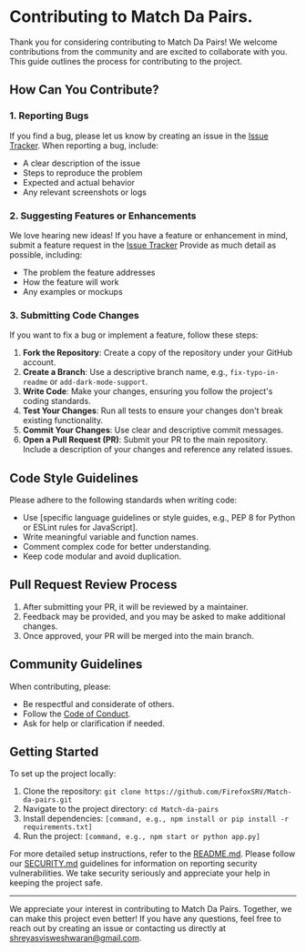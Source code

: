 # Contributing to Match Da Pairs.

Thank you for considering contributing to Match Da Pairs! We welcome contributions from the community and are excited to collaborate with you. This guide outlines the process for contributing to the project.

## How Can You Contribute?

### 1. Reporting Bugs
If you find a bug, please let us know by creating an issue in the [Issue Tracker](https://github.com/FirefoxSRV/Match-da-pairs/issues/new). When reporting a bug, include:
- A clear description of the issue
- Steps to reproduce the problem
- Expected and actual behavior
- Any relevant screenshots or logs

### 2. Suggesting Features or Enhancements
We love hearing new ideas! If you have a feature or enhancement in mind, submit a feature request in the [Issue Tracker](https://github.com/FirefoxSRV/Match-da-pairs/issues/new) Provide as much detail as possible, including:
- The problem the feature addresses
- How the feature will work
- Any examples or mockups

### 3. Submitting Code Changes
If you want to fix a bug or implement a feature, follow these steps:
1. **Fork the Repository**: Create a copy of the repository under your GitHub account.
2. **Create a Branch**: Use a descriptive branch name, e.g., `fix-typo-in-readme` or `add-dark-mode-support`.
3. **Write Code**: Make your changes, ensuring you follow the project's coding standards.
4. **Test Your Changes**: Run all tests to ensure your changes don't break existing functionality.
5. **Commit Your Changes**: Use clear and descriptive commit messages.
6. **Open a Pull Request (PR)**: Submit your PR to the main repository. Include a description of your changes and reference any related issues.

## Code Style Guidelines
Please adhere to the following standards when writing code:
- Use [specific language guidelines or style guides, e.g., PEP 8 for Python or ESLint rules for JavaScript].
- Write meaningful variable and function names.
- Comment complex code for better understanding.
- Keep code modular and avoid duplication.

## Pull Request Review Process
1. After submitting your PR, it will be reviewed by a maintainer.
2. Feedback may be provided, and you may be asked to make additional changes.
3. Once approved, your PR will be merged into the main branch.

## Community Guidelines
When contributing, please:
- Be respectful and considerate of others.
- Follow the [Code of Conduct](https://github.com/FirefoxSRV/Match-da-pairs/blob/master/docs/CODE_OF_CONDUCT.md).
- Ask for help or clarification if needed.

## Getting Started
To set up the project locally:
1. Clone the repository: `git clone https://github.com/FirefoxSRV/Match-da-pairs.git`
2. Navigate to the project directory: `cd Match-da-pairs`
3. Install dependencies: `[command, e.g., npm install or pip install -r requirements.txt]`
4. Run the project: `[command, e.g., npm start or python app.py]`

For more detailed setup instructions, refer to the [README.md](https://github.com/FirefoxSRV/Match-da-pairs/blob/master/README.md).
Please follow our [SECURITY.md](https://github.com/FirefoxSRV/Match-da-pairs/blob/master/docs/SECURITY.md) guidelines for information on reporting security vulnerabilities. We take security seriously and appreciate your help in keeping the project safe.

---

We appreciate your interest in contributing to Match Da Pairs. Together, we can make this project even better! If you have any questions, feel free to reach out by creating an issue or contacting us directly at shreyasvisweshwaran@gmail.com.
